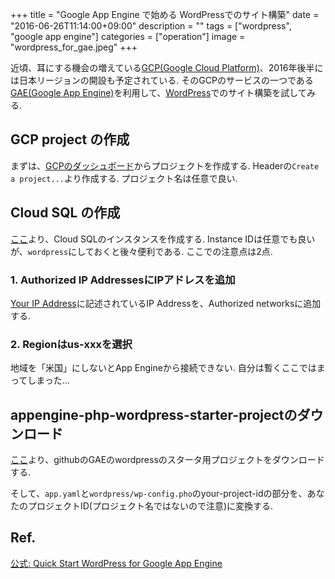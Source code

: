 +++
title = "Google App Engine で始める WordPressでのサイト構築"
date = "2016-06-26T11:14:00+09:00"
description = ""
tags = ["wordpress", "google app engine"]
categories = ["operation"]
image = "wordpress_for_gae.jpeg"
+++

近頃、耳にする機会の増えている[GCP(Google Cloud Platform)](https://cloud.google.com/)、2016年後半には日本リージョンの開設も予定されている.
そのGCPのサービスの一つである[GAE(Google App Engine)](https://cloud.google.com/appengine/)を利用して、[WordPress](https://ja.wordpress.com/)でのサイト構築を試してみる.

## GCP project の作成

まずは、[GCPのダッシュボード](https://console.cloud.google.com/home/dashboard)からプロジェクトを作成する.
Headerの`Create a project...`より作成する.
プロジェクト名は任意で良い.

## Cloud SQL の作成

[ここ](https://cloud.google.com/sql/docs/create-instance)より、Cloud SQLのインスタンスを作成する.
Instance IDは任意でも良いが、`wordpress`にしておくと後々便利である.
ここでの注意点は2点.

### 1. Authorized IP AddressesにIPアドレスを追加

[Your IP Address](https://www.google.com/#q=whats+my+ip)に記述されているIP Addressを、Authorized networksに追加する.

### 2. Regionはus-xxxを選択

地域を「米国」にしないとApp Engineから接続できない.
自分は暫くここではまってしまった...

## appengine-php-wordpress-starter-projectのダウンロード

[ここ](https://github.com/GoogleCloudPlatform/appengine-php-wordpress-starter-project)より、githubのGAEのwordpressのスタータ用プロジェクトをダウンロードする.

そして、`app.yaml`と`wordpress/wp-config.pho`のyour-project-idの部分を、あなたのプロジェクトID(プロジェクト名ではないので注意)に変換する.

## Ref.

[公式: Quick Start WordPress for Google App Engine](https://googlecloudplatform.github.io/appengine-php-wordpress-starter-project/)
